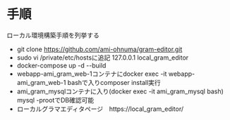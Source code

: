 # 手順
 
ローカル環境構築手順を列挙する

* git clone https://github.com/ami-ohnuma/gram-editor.git
* sudo vi /private/etc/hostsに追記 127.0.0.1    local_gram_editor
* docker-compose up -d --build 
* webapp-ami_gram_web-1コンテナにdocker exec -it webapp-ami_gram_web-1 bashで入りcomposer install実行
* ami_gram_mysqlコンテナに入り(docker exec -it ami_gram_mysql bash) mysql -prootでDB確認可能
* ローカルグラマエディタページ　https://local_gram_editor/

